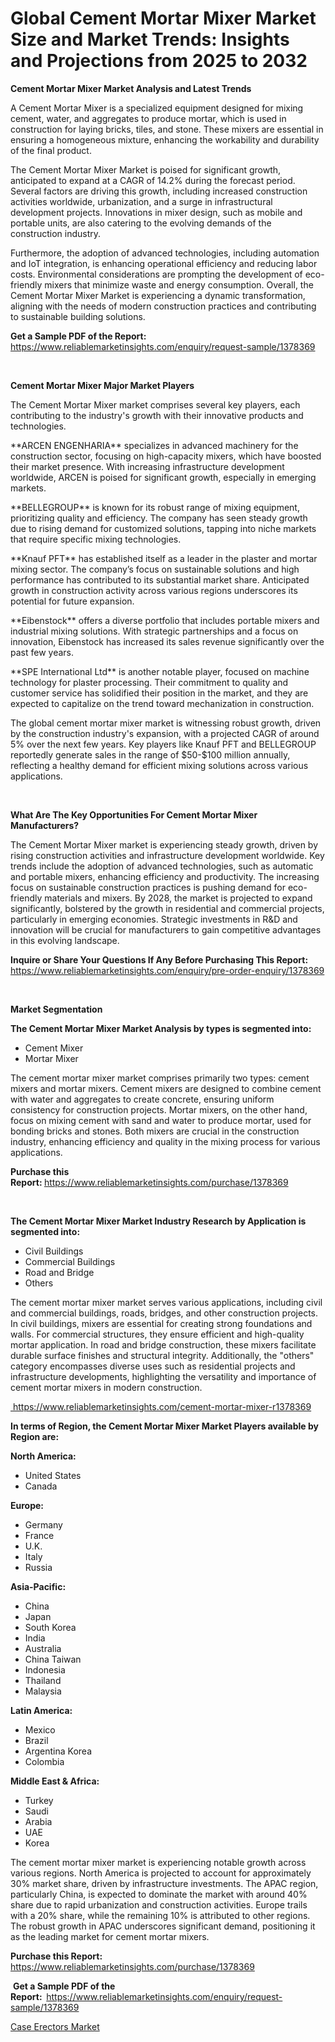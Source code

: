<p><h1>Global Cement Mortar Mixer Market Size and Market Trends: Insights and Projections from 2025 to 2032</h1></p><p><strong>Cement Mortar Mixer Market Analysis and Latest Trends</strong></p>
<p><p>A Cement Mortar Mixer is a specialized equipment designed for mixing cement, water, and aggregates to produce mortar, which is used in construction for laying bricks, tiles, and stone. These mixers are essential in ensuring a homogeneous mixture, enhancing the workability and durability of the final product. </p><p>The Cement Mortar Mixer Market is poised for significant growth, anticipated to expand at a CAGR of 14.2% during the forecast period. Several factors are driving this growth, including increased construction activities worldwide, urbanization, and a surge in infrastructural development projects. Innovations in mixer design, such as mobile and portable units, are also catering to the evolving demands of the construction industry.</p><p>Furthermore, the adoption of advanced technologies, including automation and IoT integration, is enhancing operational efficiency and reducing labor costs. Environmental considerations are prompting the development of eco-friendly mixers that minimize waste and energy consumption. Overall, the Cement Mortar Mixer Market is experiencing a dynamic transformation, aligning with the needs of modern construction practices and contributing to sustainable building solutions.</p></p>
<p><strong>Get a Sample PDF of the Report:&nbsp;</strong> <a href="https://www.reliablemarketinsights.com/enquiry/request-sample/1378369?utm_campaign=1938&utm_medium=2&utm_source=Github&utm_content=ia&utm_term=08042025&utm_id=cement-mortar-mixer">https://www.reliablemarketinsights.com/enquiry/request-sample/1378369</a></p>
<p>&nbsp;</p>
<p><strong>Cement Mortar Mixer Major Market Players</strong></p>
<p><p>The Cement Mortar Mixer market comprises several key players, each contributing to the industry's growth with their innovative products and technologies.</p><p>**ARCEN ENGENHARIA** specializes in advanced machinery for the construction sector, focusing on high-capacity mixers, which have boosted their market presence. With increasing infrastructure development worldwide, ARCEN is poised for significant growth, especially in emerging markets.</p><p>**BELLEGROUP** is known for its robust range of mixing equipment, prioritizing quality and efficiency. The company has seen steady growth due to rising demand for customized solutions, tapping into niche markets that require specific mixing technologies.</p><p>**Knauf PFT** has established itself as a leader in the plaster and mortar mixing sector. The company’s focus on sustainable solutions and high performance has contributed to its substantial market share. Anticipated growth in construction activity across various regions underscores its potential for future expansion.</p><p>**Eibenstock** offers a diverse portfolio that includes portable mixers and industrial mixing solutions. With strategic partnerships and a focus on innovation, Eibenstock has increased its sales revenue significantly over the past few years.</p><p>**SPE International Ltd** is another notable player, focused on machine technology for plaster processing. Their commitment to quality and customer service has solidified their position in the market, and they are expected to capitalize on the trend toward mechanization in construction.</p><p>The global cement mortar mixer market is witnessing robust growth, driven by the construction industry's expansion, with a projected CAGR of around 5% over the next few years. Key players like Knauf PFT and BELLEGROUP reportedly generate sales in the range of $50-$100 million annually, reflecting a healthy demand for efficient mixing solutions across various applications.</p></p>
<p>&nbsp;</p>
<p><strong>What Are The Key Opportunities For Cement Mortar Mixer Manufacturers?</strong></p>
<p><p>The Cement Mortar Mixer market is experiencing steady growth, driven by rising construction activities and infrastructure development worldwide. Key trends include the adoption of advanced technologies, such as automatic and portable mixers, enhancing efficiency and productivity. The increasing focus on sustainable construction practices is pushing demand for eco-friendly materials and mixers. By 2028, the market is projected to expand significantly, bolstered by the growth in residential and commercial projects, particularly in emerging economies. Strategic investments in R&D and innovation will be crucial for manufacturers to gain competitive advantages in this evolving landscape.</p></p>
<p><strong>Inquire or Share Your Questions If Any Before Purchasing This Report:</strong> <a href="https://www.reliablemarketinsights.com/enquiry/pre-order-enquiry/1378369?utm_campaign=1938&utm_medium=2&utm_source=Github&utm_content=ia&utm_term=08042025&utm_id=cement-mortar-mixer">https://www.reliablemarketinsights.com/enquiry/pre-order-enquiry/1378369</a></p>
<p>&nbsp;</p>
<p><strong>Market Segmentation</strong></p>
<p><strong>The Cement Mortar Mixer Market Analysis by types is segmented into:</strong></p>
<p><ul><li>Cement Mixer</li><li>Mortar Mixer</li></ul></p>
<p><p>The cement mortar mixer market comprises primarily two types: cement mixers and mortar mixers. Cement mixers are designed to combine cement with water and aggregates to create concrete, ensuring uniform consistency for construction projects. Mortar mixers, on the other hand, focus on mixing cement with sand and water to produce mortar, used for bonding bricks and stones. Both mixers are crucial in the construction industry, enhancing efficiency and quality in the mixing process for various applications.</p></p>
<p><strong>Purchase this Report:&nbsp;</strong><a href="https://www.reliablemarketinsights.com/purchase/1378369?utm_campaign=1938&utm_medium=2&utm_source=Github&utm_content=ia&utm_term=08042025&utm_id=cement-mortar-mixer">https://www.reliablemarketinsights.com/purchase/1378369</a></p>
<p>&nbsp;</p>
<p><strong>The Cement Mortar Mixer Market Industry Research by Application is segmented into:</strong></p>
<p><ul><li>Civil Buildings</li><li>Commercial Buildings</li><li>Road and Bridge</li><li>Others</li></ul></p>
<p><p>The cement mortar mixer market serves various applications, including civil and commercial buildings, roads, bridges, and other construction projects. In civil buildings, mixers are essential for creating strong foundations and walls. For commercial structures, they ensure efficient and high-quality mortar application. In road and bridge construction, these mixers facilitate durable surface finishes and structural integrity. Additionally, the "others" category encompasses diverse uses such as residential projects and infrastructure developments, highlighting the versatility and importance of cement mortar mixers in modern construction.</p></p>
<p><a href="https://www.reliablemarketinsights.com/cement-mortar-mixer-r1378369?utm_campaign=1938&utm_medium=2&utm_source=Github&utm_content=ia&utm_term=08042025&utm_id=cement-mortar-mixer">&nbsp;https://www.reliablemarketinsights.com/cement-mortar-mixer-r1378369</a></p>
<p><strong>In terms of Region, the Cement Mortar Mixer Market Players available by Region are:</strong></p>
<p>
    <p> <strong> North America: </strong>
        <ul>
            <li>United States</li>
            <li>Canada</li>
        </ul>
        </p> 
    <p> <strong> Europe: </strong>
        <ul>
            <li>Germany</li>
            <li>France</li>
            <li>U.K.</li>
            <li>Italy</li>
            <li>Russia</li>
        </ul>
        </p> 
    <p> <strong> Asia-Pacific: </strong>
        <ul>
            <li>China</li>
            <li>Japan</li>
            <li>South Korea</li>
            <li>India</li>
            <li>Australia</li>
            <li>China Taiwan</li>
            <li>Indonesia</li>
            <li>Thailand</li>
            <li>Malaysia</li>
        </ul>
        </p> 
    <p> <strong> Latin America: </strong>
        <ul>
            <li>Mexico</li>
            <li>Brazil</li>
            <li>Argentina Korea</li>
            <li>Colombia</li>
        </ul>
        </p> 
    <p> <strong> Middle East & Africa: </strong>
        <ul>
            <li>Turkey</li>
            <li>Saudi</li>
            <li>Arabia</li>
            <li>UAE</li>
            <li>Korea</li>
        </ul>
    </p>
    </p>
<p><p>The cement mortar mixer market is experiencing notable growth across various regions. North America is projected to account for approximately 30% market share, driven by infrastructure investments. The APAC region, particularly China, is expected to dominate the market with around 40% share due to rapid urbanization and construction activities. Europe trails with a 20% share, while the remaining 10% is attributed to other regions. The robust growth in APAC underscores significant demand, positioning it as the leading market for cement mortar mixers.</p></p>
<p><strong>Purchase this Report: </strong><a href="https://www.reliablemarketinsights.com/purchase/1378369?utm_campaign=1938&utm_medium=2&utm_source=Github&utm_content=ia&utm_term=08042025&utm_id=cement-mortar-mixer">https://www.reliablemarketinsights.com/purchase/1378369</a></p>
<p>&nbsp;<strong>Get a Sample PDF of the Report:&nbsp;&nbsp;</strong><a href="https://www.reliablemarketinsights.com/enquiry/request-sample/1378369?utm_campaign=1938&utm_medium=2&utm_source=Github&utm_content=ia&utm_term=08042025&utm_id=cement-mortar-mixer">https://www.reliablemarketinsights.com/enquiry/request-sample/1378369</a></p>
<p><strong></strong></p>
<p><p><a href="https://github.com/angelajermaine/Market-Research-Report-List-6/blob/main/case-erectors-market.md?utm_campaign=1938&utm_medium=2&utm_source=Github&utm_content=ia&utm_term=08042025&utm_id=cement-mortar-mixer">Case Erectors Market</a></p></p>